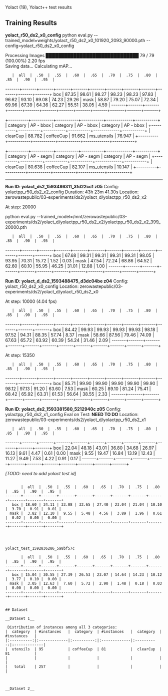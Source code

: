 Yolact (19), Yolact++ test results


## Training Results


__yolact_r50_ds2_x0_config__
python eval.py --trained_model=weights/yolact_r50_ds2_x0_101920_2093_90000.pth --config=yolact_r50_ds2_x0_config

Processing Images  ██████████████████████████████     79 /     79 (100.00%)     2.20 fps        
Saving data...
Calculating mAP...

       |  all  |  .50  |  .55  |  .60  |  .65  |  .70  |  .75  |  .80  |  .85  |  .90  |  .95  |
-------+-------+-------+-------+-------+-------+-------+-------+-------+-------+-------+-------+
   box | 87.35 | 98.61 | 98.27 | 98.23 | 98.23 | 97.83 | 96.62 | 93.10 | 89.08 | 74.23 | 29.26 |
  mask | 58.87 | 79.20 | 75.07 | 72.34 | 69.96 | 67.39 | 64.36 | 62.27 | 55.51 | 38.05 |  4.59 |
-------+-------+-------+-------+-------+-------+-------+-------+-------+-------+-------+-------+

+----------+-----------+-----------+-----------+-------------+-----------+
| category | AP - bbox | category  | AP - bbox | category    | AP - bbox |
+----------+-----------+-----------+-----------+-------------+-----------+
| clearCup | 88.782    | coffeeCup | 91.662    | ms_utensils | 76.947    |
+----------+-----------+-----------+-----------+-------------+-----------+


+----------+-----------+-----------+-----------+-------------+-----------+
| category | AP - segm | category  | AP - segm | category    | AP - segm |
+----------+-----------+-----------+-----------+-------------+-----------+
| clearCup | 80.638    | coffeeCup | 82.107    | ms_utensils | 10.147    |
+----------+-----------+-----------+-----------+-------------+-----------+

-------------

__Run ID: yolact_ds2_1593486311_3fd22cc1 z05__
Config: yolactpp_r50_ds2_x2_config
Duration: 43h 23m 41.30s
Location: zerowastepublic/03-experiments/ds2/yolact_d/yolactpp_r50_ds2_x2

At step: 20000


python eval.py --trained_model=/mnt/zerowastepublic/03-experiments/ds2/yolact_d/yolactpp_r50_ds2_x2/yolactpp_r50_ds2_x2_399_20000.pth

       |  all  |  .50  |  .55  |  .60  |  .65  |  .70  |  .75  |  .80  |  .85  |  .90  |  .95  |
-------+-------+-------+-------+-------+-------+-------+-------+-------+-------+-------+-------+
   box | 67.68 | 99.31 | 99.31 | 99.31 | 99.31 | 98.05 | 93.95 | 70.31 | 15.72 |  1.52 |  0.03 |
  mask | 47.54 | 72.24 | 68.86 | 64.52 | 62.60 | 60.10 | 55.95 | 46.25 | 31.01 | 12.88 |  1.00 |
-------+-------+-------+-------+-------+-------+-------+-------+-------+-------+-------+-------+


__Run ID: yolact_d_ds2_1593488475_d3dc04be z04__
Config: yolact_r50_ds2_x0_config
Location: zerowastepublic/03-experiments/ds2/yolact_d/yolact_r50_ds2_x0


At step: 10000 (4.04 fps)

       |  all  |  .50  |  .55  |  .60  |  .65  |  .70  |  .75  |  .80  |  .85  |  .90  |  .95  |
-------+-------+-------+-------+-------+-------+-------+-------+-------+-------+-------+-------+
   box | 84.42 | 99.93 | 99.93 | 99.93 | 99.93 | 98.18 | 97.52 | 94.31 | 88.35 | 57.74 |  8.37 |
  mask | 58.66 | 87.56 | 79.46 | 74.09 | 67.63 | 65.72 | 63.92 | 60.39 | 54.24 | 31.46 |  2.09 |
-------+-------+-------+-------+-------+-------+-------+-------+-------+-------+-------+-------+

At step: 15350

       |  all  |  .50  |  .55  |  .60  |  .65  |  .70  |  .75  |  .80  |  .85  |  .90  |  .95  |
-------+-------+-------+-------+-------+-------+-------+-------+-------+-------+-------+-------+
   box | 85.71 | 99.90 | 99.90 | 99.90 | 99.90 | 99.90 | 98.12 | 97.13 | 91.20 | 63.60 |  7.53 |
  mask | 60.25 | 89.10 | 81.24 | 75.41 | 68.42 | 65.92 | 63.31 | 61.53 | 56.64 | 38.55 |  2.33 |
-------+-------+-------+-------+-------+-------+-------+-------+-------+-------+-------+-------+


__Run ID: yolact_ds2_1593381580_5212940c z05__
Config: yolactpp_r50_ds2_x1_config
Eval on Test: __NEED TO DO__
Location: zerowastepublic/03-experiments/ds2/yolact_d/yolactpp_r50_ds2_x1


       |  all  |  .50  |  .55  |  .60  |  .65  |  .70  |  .75  |  .80  |  .85  |  .90  |  .95  |
-------+-------+-------+-------+-------+-------+-------+-------+-------+-------+-------+-------+
   box | 22.04 | 48.18 | 43.01 | 36.80 | 34.68 | 26.97 | 16.13 |  9.61 |  4.47 |  0.61 |  0.00 |
  mask |  9.55 | 19.47 | 16.84 | 13.19 | 12.43 | 11.27 |  9.49 |  7.53 |  4.22 |  0.91 |  0.17 |
-------+-------+-------+-------+-------+-------+-------+-------+-------+-------+-------+-------+



_[TODO: need to add yolact test id]_

```

       |  all  |  .50  |  .55  |  .60  |  .65  |  .70  |  .75  |  .80  |  .85  |  .90  |  .95  |
-------+-------+-------+-------+-------+-------+-------+-------+-------+-------+-------+-------+
   box | 18.60 | 34.11 | 33.08 | 32.65 | 27.40 | 23.04 | 21.04 | 10.10 |  3.70 |  0.91 |  0.01 |
  mask |  3.82 | 12.10 |  9.55 |  5.48 |  4.56 |  3.89 |  1.96 |  0.61 |  0.02 |  0.00 |  0.00 |
-------+-------+-------+-------+-------+-------+-------+-------+-------+-------+-------+-------+




yolact_test_1592836286_5a8bf57c

       |  all  |  .50  |  .55  |  .60  |  .65  |  .70  |  .75  |  .80  |  .85  |  .90  |  .95  |
-------+-------+-------+-------+-------+-------+-------+-------+-------+-------+-------+-------+
   box | 15.04 | 30.55 | 27.39 | 26.53 | 23.07 | 14.64 | 14.23 | 10.12 |  3.77 |  0.10 |  0.00 |
  mask |  3.05 | 12.63 |  7.60 |  5.72 |  2.90 |  1.48 |  0.18 |  0.03 |  0.00 |  0.00 |  0.00 |
-------+-------+-------+-------+-------+-------+-------+-------+-------+-------+-------+-------+


## Dataset

__Dataset 1__

 Distribution of instances among all 3 categories:
|  category  | #instances   |  category  | #instances   |  category  | #instances   |
|:----------:|:-------------|:----------:|:-------------|:----------:|:-------------|
|  utensils  | 95           | coffeeCup  | 81           |  clearCup  | 81           |
|            |              |            |              |            |              |
|   total    | 257          |            |              |            |              |



__Dataset 2__


